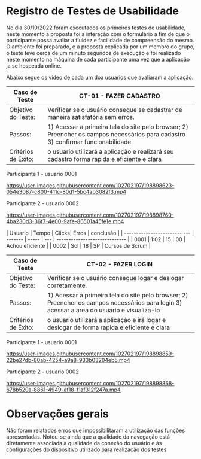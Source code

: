 # Registro de Testes de Usabilidade

No dia 30/10/2022 foram executados os primeiros testes de usabilidade, neste momento a proposta foi a interação com o formulário a fim de que o participante possa avaliar a fluidez e facilidade de compreensão do mesmo. O ambiente foi preparado, e a proposta explicada por um membro do grupo, o teste teve cerca de um minuto segundos de execução e foi realizado neste momento na máquina de cada participante uma vez que a aplicação ja se hospeada online. 


Abaixo segue os video de cada um doa usuarios que avaliaram a aplicação.


|  **Caso de Teste**  |  **CT-01  - FAZER CADASTRO**                                                                              |
|--|--|
| Objetivo do Teste:   | Verificar se o usuário consegue se cadastrar de maneira satisfatória sem erros.                   | 
| Passos:              | 1) Acessar a primeira tela do site pelo browser; 2) Preencher os campos necessários para cadastro 3) confirmar funcionabilidade  |
| Critérios de Êxito:  | o usuario utilizará a aplicação e realizará seu cadastro forma rapida e eficiente e clara                     


Participante 1 - usuario 0001


https://user-images.githubusercontent.com/102702197/198898623-054e3087-c800-411c-80d1-5bc4ab3082f3.mp4






Participante 2 - usuario 0002



https://user-images.githubusercontent.com/102702197/198898760-4ba230d3-36f7-4e00-9afe-86501a45fe1e.mp4


|             Usuario                | Tempo   | Clicks| Erros  | conclusão                    |
| ------------------------       --- | ------- | ----- | --- | ----------------------------- |
| 0001                               | 1:02    | 15    | 00  | Achou eficiente        |
| 0002                               | Sol     | 18    | SP  | Cursos de Scrum               |





|  **Caso de Teste**  |  **CT-02  - FAZER LOGIN**                                                                              |
|--|--|
| Objetivo do Teste:   | Verificar se o usuário consegue  logar e deslogar corretamente.                   | 
| Passos:              | 1) Acessar a primeira tela do site pelo browser; 2) Preencher os campos necessários para login 3) acessar a area do usuario e visualiza-lo  |
| Critérios de Êxito:  | o usuario utilizará a aplicação e irá logar e deslogar de forma rapida e eficiente e clara   

Participante 1 - usuario 0001



https://user-images.githubusercontent.com/102702197/198898859-22be27db-80ab-4254-a9a8-933b03204eb5.mp4



Participante 2 - usuario 0002



https://user-images.githubusercontent.com/102702197/198898868-678b520a-8861-4949-af18-f1af312f247a.mp4





# Observações gerais

Não foram relatados erros que impossibilitaram a utilização das funções apresentadas.
Notou-se ainda que a qualidade da navegação está diretamente associada à qualidade da conexão do usuário e às configurações do dispositivo utilizado para realização dos testes.















